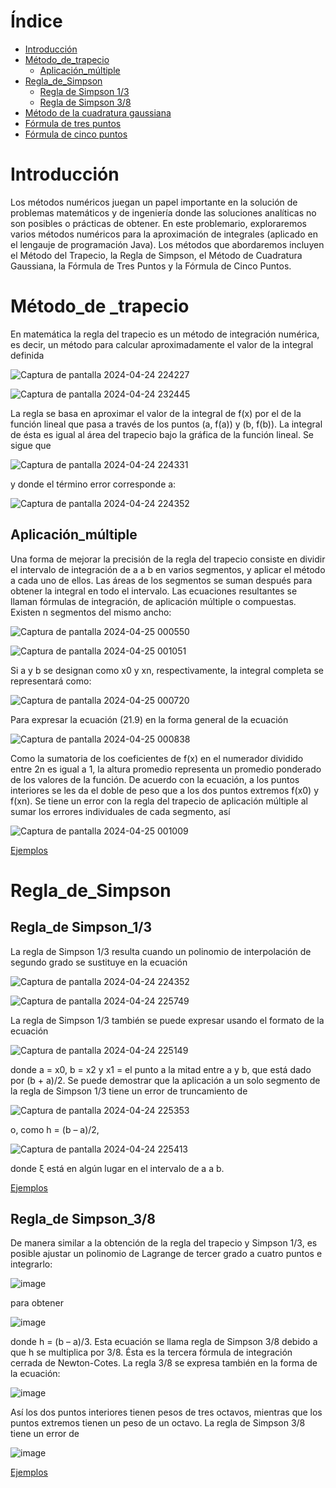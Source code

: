 
# Índice

* [Introducción](#Introducción)
* [Método_de_trapecio](#Método_de_trapecio)
  * [Aplicación_múltiple](#Aplicación_múltiple)
* [Regla_de_Simpson](#Regla_de_Simpson)
  * [Regla de Simpson 1/3](#Regla_de_Simpson_1/3)
  * [Regla de Simpson 3/8](#Regla_de_Simpson_3/8)
* [Método de la cuadratura gaussiana](#MÉTODO_DE_ELIMINACIÓN_GAUSSSIANA)
* [Fórmula de tres puntos](#MÉTODO_DE_ELIMINACIÓN_GAUSSSIANA)
* [Fórmula de cinco puntos](#MÉTODO_DE_ELIMINACIÓN_GAUSSSIANA)

# Introducción

Los métodos numéricos juegan un papel importante en la solución de problemas matemáticos y de ingeniería donde las soluciones analíticas no son posibles o prácticas de obtener. En este problemario, exploraremos varios métodos numéricos para la aproximación de integrales (aplicado en el lengauje de programación Java). Los métodos que abordaremos incluyen el Método del Trapecio, la Regla de Simpson, el Método de Cuadratura Gaussiana, la Fórmula de Tres Puntos y la Fórmula de Cinco Puntos.

# Método_de _trapecio

En matemática la regla del trapecio es un método de integración numérica, es decir, un método para calcular aproximadamente el valor de la integral definida

![Captura de pantalla 2024-04-24 224227](https://github.com/NiliLG/MetodosNumericosT4/assets/147437701/c9f23672-d1c8-4a10-ba3e-36db3694dd26)

![Captura de pantalla 2024-04-24 232445](https://github.com/NiliLG/MetodosNumericosT4/assets/147437701/7f79faca-6ef7-4f3b-8369-dcb56e0beddb)

La regla se basa en aproximar el valor de la integral de f(x) por el de la función lineal que pasa a través de los puntos (a, f(a)) y (b, f(b)). La integral de ésta es igual al área del trapecio bajo la gráfica de la función lineal. Se sigue que

![Captura de pantalla 2024-04-24 224331](https://github.com/NiliLG/MetodosNumericosT4/assets/147437701/69fa7bd1-c58a-4bdb-bb8a-f4ed8edaa118)

y donde el término error corresponde a:

![Captura de pantalla 2024-04-24 224352](https://github.com/NiliLG/MetodosNumericosT4/assets/147437701/3096a201-d558-4d70-b8d8-f37ed8660480)

## Aplicación_múltiple

Una forma de mejorar la precisión de la regla del trapecio consiste en dividir el intervalo de integración de a a b en varios segmentos, y aplicar el método a cada uno de ellos. Las áreas de los segmentos se suman después para obtener la integral en todo el intervalo. Las ecuaciones resultantes se llaman fórmulas de integración, de aplicación múltiple o compuestas.
Existen n segmentos del mismo ancho:

![Captura de pantalla 2024-04-25 000550](https://github.com/NiliLG/MetodosNumericosT4/assets/147437701/2532ed46-3a5c-47ce-afe3-a8132eeb5887)

![Captura de pantalla 2024-04-25 001051](https://github.com/NiliLG/MetodosNumericosT4/assets/147437701/a8d54c83-ab68-4b90-bc47-4fabe42e5699)

Si a y b se designan como x0 y xn, respectivamente, la integral completa se representará como:

![Captura de pantalla 2024-04-25 000720](https://github.com/NiliLG/MetodosNumericosT4/assets/147437701/233d7112-6e5a-4ce2-bd59-105be4531338)

Para expresar la ecuación (21.9) en la forma general de la ecuación

![Captura de pantalla 2024-04-25 000838](https://github.com/NiliLG/MetodosNumericosT4/assets/147437701/0d9eae92-23dc-45f7-b689-afc23ab9712a)

Como la sumatoria de los coeficientes de f(x) en el numerador dividido entre 2n es igual a 1, la altura promedio representa un promedio ponderado de los valores de la función. 
De acuerdo con la ecuación, a los puntos interiores se les da el doble de peso que a los dos puntos extremos f(x0) y f(xn).
Se tiene un error con la regla del trapecio de aplicación múltiple al sumar los errores individuales de cada segmento, así

![Captura de pantalla 2024-04-25 001009](https://github.com/NiliLG/MetodosNumericosT4/assets/147437701/08faa2e8-355e-4c95-b796-2c47a0874925)

[Ejemplos](https://github.com/NiliLG/MetodosNumericosT4/tree/main/MetodoTrapecio)

# Regla_de_Simpson

## Regla_de Simpson_1/3
La regla de Simpson 1/3 resulta cuando un polinomio de interpolación de segundo grado se sustituye en la ecuación

![Captura de pantalla 2024-04-24 224352](https://github.com/NiliLG/MetodosNumericosT4/assets/147437701/45f295f8-3c2e-48b0-adc8-032302b60aee)

![Captura de pantalla 2024-04-24 225749](https://github.com/NiliLG/MetodosNumericosT4/assets/147437701/7907ca09-2f87-4e13-b60f-0851b467c9a0)

La regla de Simpson 1/3 también se puede expresar usando el formato de la ecuación 

![Captura de pantalla 2024-04-24 225149](https://github.com/NiliLG/MetodosNumericosT4/assets/147437701/32af9516-43c7-4bc2-8fcd-ffa5403ff648)

donde a = x0, b = x2 y x1 = el punto a la mitad entre a y b, que está dado por (b + a)/2.
Se puede demostrar que la aplicación a un solo segmento de la regla de Simpson 1/3 tiene un error de truncamiento de

![Captura de pantalla 2024-04-24 225353](https://github.com/NiliLG/MetodosNumericosT4/assets/147437701/6380a784-f5df-469a-b877-02b47a821205)

o, como h = (b – a)/2,

![Captura de pantalla 2024-04-24 225413](https://github.com/NiliLG/MetodosNumericosT4/assets/147437701/228fb19b-7d33-402c-bbb3-7f3493217666)

donde ξ está en algún lugar en el intervalo de a a b.

[Ejemplos](https://github.com/NiliLG/MetodosNumericosT4/tree/main/ReglaSimpson)

## Regla_de Simpson_3/8
De manera similar a la obtención de la regla del trapecio y Simpson 1/3, es posible ajustar un polinomio de Lagrange de tercer grado a cuatro puntos e integrarlo:

![image](https://github.com/NiliLG/MetodosNumericosT4/assets/147437701/f80644ac-21e8-4b39-b168-81931f942d0d)

para obtener

![image](https://github.com/NiliLG/MetodosNumericosT4/assets/147437701/3d7d669c-7d65-40b5-9405-6d95f3f54d05)

donde h = (b – a)/3. Esta ecuación se llama regla de Simpson 3/8 debido a que h se multiplica por 3/8. Ésta es la tercera fórmula de integración cerrada de Newton-Cotes. La regla 3/8 se expresa también en la forma de la ecuación:

![image](https://github.com/NiliLG/MetodosNumericosT4/assets/147437701/cc52919a-f8f1-4dc7-8712-55ff1a6e248f)

Así los dos puntos interiores tienen pesos de tres octavos, mientras que los puntos extremos tienen un peso de un octavo. La regla de Simpson 3/8 tiene un error de

![image](https://github.com/NiliLG/MetodosNumericosT4/assets/147437701/df2c1c39-459d-4f12-8206-796beceecdf1)

[Ejemplos](https://github.com/NiliLG/MetodosNumericosT4/tree/main/ReglaSmps)
